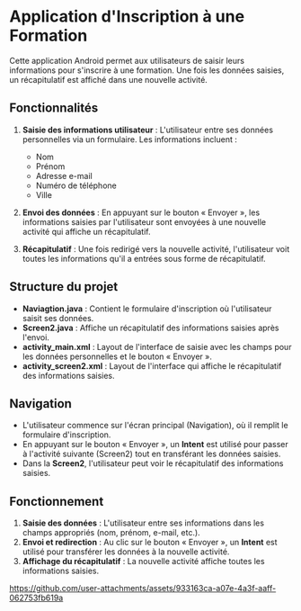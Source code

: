 # Application d'Inscription à une Formation

Cette application Android permet aux utilisateurs de saisir leurs informations pour s'inscrire à une formation. Une fois les données saisies, un récapitulatif est affiché dans une nouvelle activité.

## Fonctionnalités

1. **Saisie des informations utilisateur** : L'utilisateur entre ses données personnelles via un formulaire. Les informations incluent :
   - Nom
   - Prénom
   - Adresse e-mail
   - Numéro de téléphone
   - Ville

2. **Envoi des données** : En appuyant sur le bouton « Envoyer », les informations saisies par l'utilisateur sont envoyées à une nouvelle activité qui affiche un récapitulatif.

3. **Récapitulatif** : Une fois redirigé vers la nouvelle activité, l'utilisateur voit toutes les informations qu'il a entrées sous forme de récapitulatif.

## Structure du projet

- **Naviagtion.java** : Contient le formulaire d'inscription où l'utilisateur saisit ses données.
- **Screen2.java** : Affiche un récapitulatif des informations saisies après l'envoi.
- **activity_main.xml** : Layout de l'interface de saisie avec les champs pour les données personnelles et le bouton « Envoyer ».
- **activity_screen2.xml** : Layout de l'interface qui affiche le récapitulatif des informations saisies.

## Navigation

- L'utilisateur commence sur l'écran principal (Navigation), où il remplit le formulaire d'inscription.
- En appuyant sur le bouton « Envoyer », un **Intent** est utilisé pour passer à l'activité suivante (Screen2) tout en transférant les données saisies.
- Dans la **Screen2**, l'utilisateur peut voir le récapitulatif des informations saisies.

## Fonctionnement

1. **Saisie des données** : L'utilisateur entre ses informations dans les champs appropriés (nom, prénom, e-mail, etc.).
2. **Envoi et redirection** : Au clic sur le bouton « Envoyer », un **Intent** est utilisé pour transférer les données à la nouvelle activité.
3. **Affichage du récapitulatif** : La nouvelle activité affiche toutes les informations saisies.




https://github.com/user-attachments/assets/933163ca-a07e-4a3f-aaff-062753fb619a



